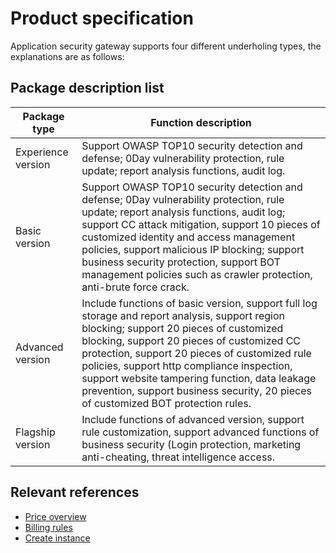 # Product specification

Application security gateway supports four different underholing types, the explanations are as follows:

## Package description list

|Package type| Function description                                                     |
| -------- | ------------------------------------------------------------ |
| Experience version   |Support OWASP TOP10 security detection and defense; 0Day vulnerability protection, rule update; report analysis functions, audit log. |
| Basic version   |Support OWASP TOP10 security detection and defense; 0Day vulnerability protection, rule update; report analysis functions, audit log; support CC attack mitigation, support 10 pieces of customized identity and access management policies, support malicious IP blocking; support business security protection, support BOT management policies such as crawler protection, anti-brute force crack. |
| Advanced version   |Include functions of basic version, support full log storage and report analysis, support region blocking; support 20 pieces of customized blocking, support 20 pieces of customized CC protection, support 20 pieces of customized rule policies, support http compliance inspection, support website tampering function, data leakage prevention, support business security, 20 pieces of customized BOT protection rules. |
| Flagship version   | Include functions of advanced version, support rule customization, support advanced functions of business security (Login protection, marketing anti-cheating, threat intelligence access. |

## Relevant references


- [Price overview](../Pricing/Price-Overview.md)
- [Billing rules](../Pricing/Billing-Rules.md)
- [Create instance](../Getting-Started/Create-Instance.md)

